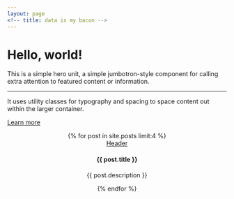 ```yaml
---
layout: page
<!-- title: data is my bacon -->
---
```

<div class="jumbotron">
  <h1 class="display-3">Hello, world!</h1>
  <p class="lead">This is a simple hero unit, a simple jumbotron-style component for calling extra attention to featured content or information.</p>
  <hr class="my-4">
  <p>It uses utility classes for typography and spacing to space content out within the larger container.</p>
  <p class="lead">
    <a class="btn btn-primary btn-lg" href="#" role="button">Learn more</a>
  </p>
</div>



<!--I want to to make this into a 4 card layout of 4 most rcent projects  -->
<center>
{% for post in site.posts limit:4 %}
  <div class="card border-dark mb-3" style="max-width: 20rem;">
    <div class="card-header">
      <a href = "{{ post.url }}"> Header </a>
    </div>
    <div class="card-body">
      <h4 class="card-title">{{ post.title }}</h4>
      <p class="card-text">{{ post.description }}</p>
    </div>
  </div>
{% endfor %}
</center>
